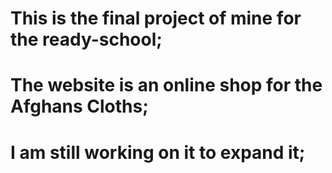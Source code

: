# This is the final project of mine for the ready-school;
# The website is an online shop for the Afghans Cloths;
# I am still working on it to expand it;
